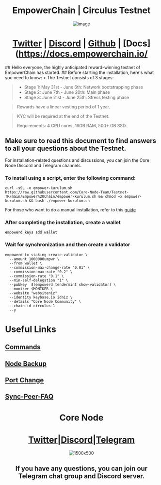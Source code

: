 <h1 align="center">EmpowerChain | Circulus Testnet</h1>
<div align="center">

 ![image](https://github.com/0xSocrates/Testnet-Rehberler/assets/108215275/f5e9add1-5b55-40d2-83dd-539cbf64c266) 

# [Twitter](https://twitter.com/empowerchain_io) | [Discord](https://discord.gg/nVTPukf2) | [Github](https://github.com/EmpowerPlastic) | [Docs](https://docs.empowerchain.io/
 
 </div>
## Hello everyone, the highly anticipated reward-winning testnet of EmpowerChain has started.
## Before starting the installation, here's what you need to know:
> The Testnet consists of 3 stages:

> - Stage 1: May 31st - June 6th: Network bootstrapping phase
> - Stage 2: June 7th - June 20th: Main phase
> - Stage 3: June 21st - June 25th: Stress testing phase

> Rewards have a linear vesting period of 1 year.

> KYC will be required at the end of the Testnet.
>
> Requirements: 4 CPU cores, 16GB RAM, 500+ GB SSD.
>

## Make sure to read this document to find answers to all your questions about the Testnet.
For installation-related questions and discussions, you can join the Core Node Discord and Telegram channels.

### To install using a script, enter the following command:

```
curl -sSL -o empower-kurulum.sh https://raw.githubusercontent.com/Core-Node-Team/Testnet-TR/main/Empower%20Chain/empower-kurulum.sh && chmod +x empower-kurulum.sh && bash ./empower-kurulum.sh
``` 


For those who want to do a manual installation, refer to this [guide](https://github.com/0xSocrates/Testnet-Rehberler/edit/main/Empower%20Chain/Manuel-Kurulum.md)

### After completing the installation, create a wallet
```
empowerd keys add wallet
```

### Wait for synchronization and then create a validator
```
empowerd tx staking create-validator \
  --amount 1000000umpwr \
  --from wallet \
  --commission-max-change-rate "0.01" \
  --commission-max-rate "0.2" \
  --commission-rate "0.1" \
  --min-self-delegation "1" \
  --pubkey  $(empowerd tendermint show-validator) \
  --moniker $MONIKER \
  --website "websiteniz"
  --identity keybase.io idniz \
  --details "Core Node Community" \
  --chain-id circulus-1
  --y
 ```
# Useful Links

## [Commands](https://github.com/Core-Node-Team/CosmosSDK-Node/blob/main/Ortak-Komutlar.md)
## [Node Backup](https://github.com/Core-Node-Team/CosmosSDK-Node/blob/main/Yedekleme%20ve%20Ta%C5%9F%C4%B1ma.md)
## [Port Change](https://github.com/Core-Node-Team/CosmosSDK-Node/blob/main/Port%20de%C4%9Fi%C5%9Ftirme.md)
## [Sync-Peer-FAQ](https://github.com/Core-Node-Team/Cosmos-Aglarinda-Node-Calistirmak/blob/main/Sync-Peer%20Nedir.md)

<div align="center">

# Core Node 

#  [Twitter](https://twitter.com/corenodeHQ)|[Discord](https://discord.gg/fzzUAU9k)|[Telegram](https://t.me/corenodechat)  

![1500x500](https://github.com/Core-Node-Team/Testnet-TR/assets/108215275/92b50dd4-8043-4500-b906-bc8d15b75525)

## If you have any questions, you can join our Telegram chat group and Discord server.
#

</div>
